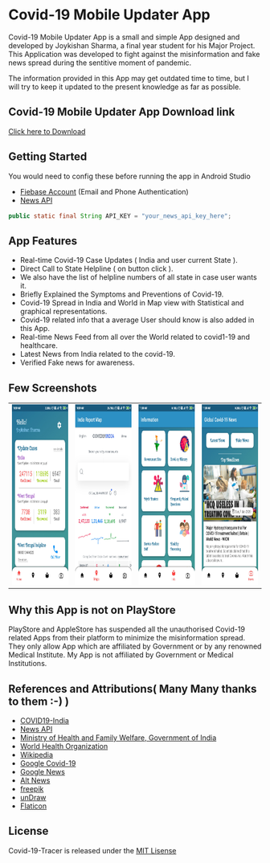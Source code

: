 # Covid-19 Mobile Updater App
Covid-19 Mobile Updater App is a small and simple App designed and developed by Joykishan Sharma, a final year student for his Major Project. This Application was developed to fight against the misinformation and fake news spread during the sentitive moment of pandemic.

The information provided in this App may get outdated time to time, but I will try to keep it updated to the present knowledge as far as possible. 

## Covid-19 Mobile Updater App Download link 
[Click here to Download](https://drive.google.com/file/d/12zJT7fWdbtIFWEFtrdR__EGJ2AHQWcMA/view?usp=sharing)

## Getting Started
You would need to config these before running the app in Android Studio
* [Fiebase Account](https://firebase.google.com/) (Email and Phone Authentication)
* [News API](https://newsapi.org/)
```java
public static final String API_KEY = "your_news_api_key_here";
```

## App Features 
* Real-time Covid-19 Case Updates ( India and user current State ).
* Direct Call to State Helpline ( on button click ).
* We also have the list of helpline numbers of all state in case user wants it.
* Briefly Explained the Symptoms and Preventions of Covid-19.
* Covid-19 Spread in India and World in Map view with Statistical and graphical representations.
* Covid-19 related info that a average User should know is also added in this App.
* Real-time News Feed from all over the World related to covid1-19 and healthcare.
* Latest News from India related to the covid-19.
* Verified Fake news for awareness.

## Few Screenshots
<table>
  <tr>
    <td>
      <img src="screenshots/Screenshot1.png" width=270 height=360/>
    </td>
    <td>
      <img src="screenshots/Screenshot2.png" width=270 height=360/>
    </td>
    <td>
      <img src="screenshots/Screenshot3.png" width=270 height=360/>
    </td>
    <td>
      <img src="screenshots/Screenshot4.png" width=270 height=360/>
    </td>
  </tr>
 </table>

## Why this App is not on PlayStore
PlayStore and AppleStore has suspended all the unauthorised Covid-19 related Apps from their platform to minimize the misinformation spread. They only allow App which are affiliated by Government or by any renowned Medical Institute. My App is not affiliated by Government or Medical Institutions.

## References and Attributions( Many Many thanks to them :-) )
* [COVID19-India](https://www.covid19india.org/)
* [News API](https://newsapi.org/)
* [Ministry of Health and Family Welfare, Government of India](https://www.mohfw.gov.in/)
* [World Health Organization](https://www.who.int/)
* [Wikipedia](https://en.wikipedia.org/wiki/Coronavirus)
* [Google Covid-19](https://www.google.com/intl/en_in/covid19/)
* [Google News](https://news.google.com/topics/CAAqIggKIhxDQkFTRHdvSkwyMHZNREZqY0hsNUVnSmxiaWdBUAE?hl=en-IN&gl=IN&ceid=IN%3Aen)
* [Alt News](https://www.altnews.in/)
* [freepik](https://www.freepik.com/)
* [unDraw](https://undraw.co/)
* [Flaticon](https://www.flaticon.com/)

## License
Covid-19-Tracer is released under the [MIT Lisense](https://github.com/JoykishanSharma/Covid-19-Tracer/blob/master/LICENSE)
